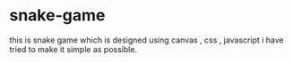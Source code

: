 # snake-game

this is snake game which is designed using canvas , css , javascript 
 i have tried to make it simple as possible.
